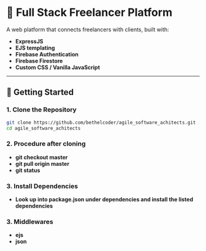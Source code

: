 # 💼 Full Stack Freelancer Platform

A web platform that connects freelancers with clients, built with:

- **ExpressJS**
- **EJS templating**
- **Firebase Authentication**
- **Firebase Firestore**
- **Custom CSS / Vanilla JavaScript**

---

## 🚀 Getting Started

### 1. Clone the Repository

```bash
git clone https://github.com/bethelcoder/agile_software_achitects.git
cd agile_software_achitects

```

### 2. Procedure after cloning

- **git checkout master**
- **git pull origin master**
- **git status**

### 3. Install Dependencies

- **Look up into package.json under dependencies and install the listed dependencies**


### 3. Middlewares

- **ejs**
- **json**
